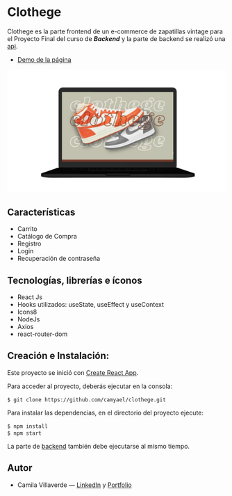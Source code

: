 # Clothege
Clothege es la parte frontend de un e-commerce de zapatillas vintage para el Proyecto Final del curso de ___Backend___ y la parte de backend se realizó una [api](https://github.com/camyael/api-ecommerce).

* [Demo de la página](https://clothege.netlify.app/)

![](image.png)

## Características
* Carrito
* Catálogo de Compra
* Registro
* Login
* Recuperación de contraseña

## Tecnologías, librerías e íconos
* React Js
* Hooks utilizados: useState, useEffect y useContext
* Icons8
* NodeJs
* Axios
* react-router-dom

## Creación e Instalación:

Este proyecto se inició con [Create React App](https://github.com/facebook/create-react-app).

Para acceder al proyecto, deberás ejecutar en la consola:
````
$ git clone https://github.com/camyael/clothege.git
````

Para instalar las dependencias, en el directorio del proyecto ejecute: 
````
$ npm install 
$ npm start
````

La parte de [backend](https://github.com/camyael/api-ecommerce) también debe ejecutarse al mismo tiempo.

## Autor
* Camila Villaverde — [LinkedIn](https://www.linkedin.com/in/camilavillaverde/) y [Portfolio](https://camyael.github.io/portfolio/)